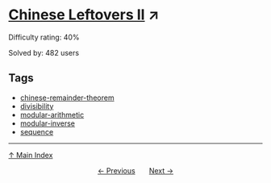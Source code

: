 # [Chinese Leftovers II](https://projecteuler.net/problem=552) ↗️

Difficulty rating: 40%

Solved by: 482 users
## Tags

- [chinese-remainder-theorem](../tags/chinese-remainder-theorem.md)
- [divisibility](../tags/divisibility.md)
- [modular-arithmetic](../tags/modular-arithmetic.md)
- [modular-inverse](../tags/modular-inverse.md)
- [sequence](../tags/sequence.md)



---

[↑ Main Index](../README.md)


<div align=center><a href='551.md'>← Previous</a> &nbsp;&nbsp; &nbsp;&nbsp;  <a href='553.md'>Next →</a></div>
